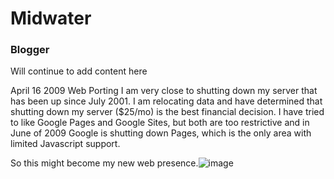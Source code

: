# Midwater


### Blogger


Will continue to add content here

April 16 2009
Web Porting
I am very close to shutting down my server that has been up since July 2001. I am relocating data and have determined that shutting down my server ($25/mo) is the best financial decision. I have tried to like Google Pages and Google Sites, but both are too restrictive and in June of 2009 Google is shutting down Pages, which is the only area with limited Javascript support.

So this might become my new web presence.![image](https://github.com/Vikinge/vikinge.github.io/assets/725760/8c4c8363-405a-49ad-9292-e7a159e1f689)
